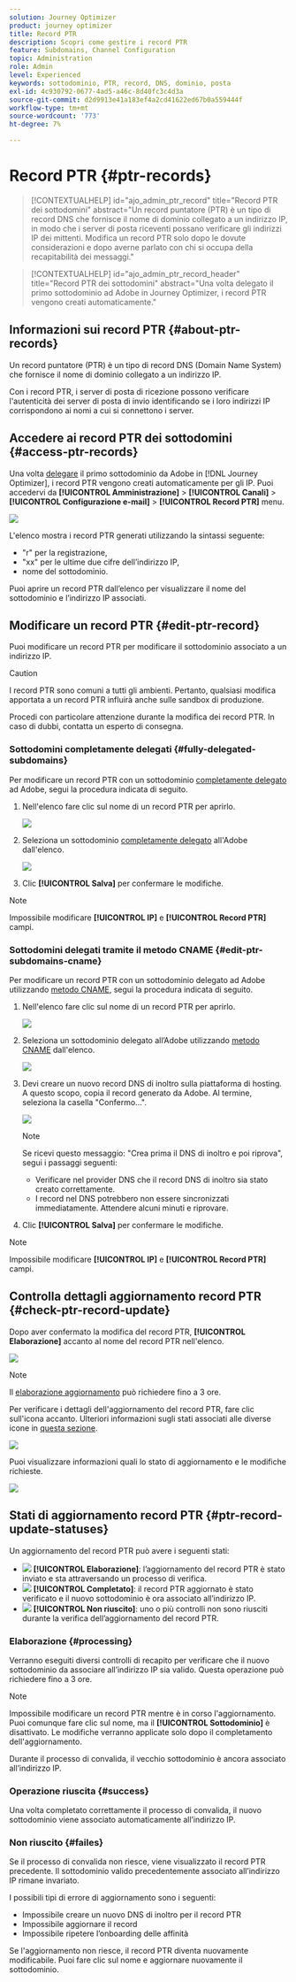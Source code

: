 ```yaml
---
solution: Journey Optimizer
product: journey optimizer
title: Record PTR
description: Scopri come gestire i record PTR
feature: Subdomains, Channel Configuration
topic: Administration
role: Admin
level: Experienced
keywords: sottodominio, PTR, record, DNS, dominio, posta
exl-id: 4c930792-0677-4ad5-a46c-8d40fc3c4d3a
source-git-commit: d2d9913e41a183ef4a2cd41622ed67b0a559444f
workflow-type: tm+mt
source-wordcount: '773'
ht-degree: 7%

---
```


# Record PTR {#ptr-records}

>[!CONTEXTUALHELP]
>id="ajo_admin_ptr_record"
>title="Record PTR dei sottodomini"
>abstract="Un record puntatore (PTR) è un tipo di record DNS che fornisce il nome di dominio collegato a un indirizzo IP, in modo che i server di posta riceventi possano verificare gli indirizzi IP dei mittenti. Modifica un record PTR solo dopo le dovute considerazioni e dopo averne parlato con chi si occupa della recapitabilità dei messaggi."

>[!CONTEXTUALHELP]
>id="ajo_admin_ptr_record_header"
>title="Record PTR dei sottodomini"
>abstract="Una volta delegato il primo sottodominio ad Adobe in Journey Optimizer, i record PTR vengono creati automaticamente."

## Informazioni sui record PTR {#about-ptr-records}

Un record puntatore (PTR) è un tipo di record DNS (Domain Name System) che fornisce il nome di dominio collegato a un indirizzo IP.

Con i record PTR, i server di posta di ricezione possono verificare l&#39;autenticità dei server di posta di invio identificando se i loro indirizzi IP corrispondono ai nomi a cui si connettono i server.

## Accedere ai record PTR dei sottodomini {#access-ptr-records}

Una volta [delegare](delegate-subdomain.md) il primo sottodominio da Adobe in [!DNL Journey Optimizer], i record PTR vengono creati automaticamente per gli IP. Puoi accedervi da **[!UICONTROL Amministrazione]** > **[!UICONTROL Canali]** > **[!UICONTROL Configurazione e-mail]** > **[!UICONTROL Record PTR]** menu.

![](assets/ptr-records.png)

L&#39;elenco mostra i record PTR generati utilizzando la sintassi seguente:

* &quot;r&quot; per la registrazione,
* &quot;xx&quot; per le ultime due cifre dell’indirizzo IP,
* nome del sottodominio.

Puoi aprire un record PTR dall’elenco per visualizzare il nome del sottodominio e l’indirizzo IP associati.

## Modificare un record PTR {#edit-ptr-record}

Puoi modificare un record PTR per modificare il sottodominio associato a un indirizzo IP.

>[!CAUTION]
>
>I record PTR sono comuni a tutti gli ambienti. Pertanto, qualsiasi modifica apportata a un record PTR influirà anche sulle sandbox di produzione.
>
>Procedi con particolare attenzione durante la modifica dei record PTR. In caso di dubbi, contatta un esperto di consegna.

### Sottodomini completamente delegati {#fully-delegated-subdomains}

Per modificare un record PTR con un sottodominio [completamente delegato](delegate-subdomain.md#full-subdomain-delegation) ad Adobe, segui la procedura indicata di seguito.

1. Nell&#39;elenco fare clic sul nome di un record PTR per aprirlo.

   ![](assets/ptr-record-select.png)

1. Seleziona un sottodominio [completamente delegato](delegate-subdomain.md#full-subdomain-delegation) all&#39;Adobe dall&#39;elenco.

   ![](assets/ptr-record-subdomain.png)

1. Clic **[!UICONTROL Salva]** per confermare le modifiche.

>[!NOTE]
>
>Impossibile modificare **[!UICONTROL IP]** e **[!UICONTROL Record PTR]** campi.

### Sottodomini delegati tramite il metodo CNAME {#edit-ptr-subdomains-cname}

Per modificare un record PTR con un sottodominio delegato ad Adobe utilizzando [metodo CNAME](delegate-subdomain.md#cname-subdomain-delegation), segui la procedura indicata di seguito.

1. Nell&#39;elenco fare clic sul nome di un record PTR per aprirlo.

   ![](assets/ptr-record-select-cname.png)

1. Seleziona un sottodominio delegato all’Adobe utilizzando [metodo CNAME](delegate-subdomain.md#cname-subdomain-delegation) dall&#39;elenco.

   ![](assets/ptr-record-subdomain-cname.png)

1. Devi creare un nuovo record DNS di inoltro sulla piattaforma di hosting. A questo scopo, copia il record generato da Adobe. Al termine, seleziona la casella &quot;Confermo...&quot;.

   ![](assets/ptr-record-subdomain-confirm.png)

   >[!NOTE]
   >
   >Se ricevi questo messaggio: &quot;Crea prima il DNS di inoltro e poi riprova&quot;, segui i passaggi seguenti:
   >   * Verificare nel provider DNS che il record DNS di inoltro sia stato creato correttamente.
   >   * I record nel DNS potrebbero non essere sincronizzati immediatamente. Attendere alcuni minuti e riprovare.

1. Clic **[!UICONTROL Salva]** per confermare le modifiche.

>[!NOTE]
>
>Impossibile modificare **[!UICONTROL IP]** e **[!UICONTROL Record PTR]** campi.

## Controlla dettagli aggiornamento record PTR {#check-ptr-record-update}

Dopo aver confermato la modifica del record PTR, **[!UICONTROL Elaborazione]** accanto al nome del record PTR nell&#39;elenco.

![](assets/ptr-record-updating.png)

>[!NOTE]
>
>Il [elaborazione aggiornamento](#processing) può richiedere fino a 3 ore.

Per verificare i dettagli dell&#39;aggiornamento del record PTR, fare clic sull&#39;icona accanto. Ulteriori informazioni sugli stati associati alle diverse icone in [questa sezione](#ptr-record-update-statuses).

![](assets/ptr-record-recent-update.png)

Puoi visualizzare informazioni quali lo stato di aggiornamento e le modifiche richieste.

![](assets/ptr-record-updates.png)

## Stati di aggiornamento record PTR {#ptr-record-update-statuses}

Un aggiornamento del record PTR può avere i seguenti stati:

* ![](assets/do-not-localize/ptr-record-processing.png) **[!UICONTROL Elaborazione]**: l’aggiornamento del record PTR è stato inviato e sta attraversando un processo di verifica.
* ![](assets/do-not-localize/ptr-record-success.png) **[!UICONTROL Completato]**: il record PTR aggiornato è stato verificato e il nuovo sottodominio è ora associato all’indirizzo IP.
* ![](assets/do-not-localize/ptr-record-failed.png) **[!UICONTROL Non riuscito]**: uno o più controlli non sono riusciti durante la verifica dell’aggiornamento del record PTR.

### Elaborazione {#processing}

Verranno eseguiti diversi controlli di recapito per verificare che il nuovo sottodominio da associare all’indirizzo IP sia valido. Questa operazione può richiedere fino a 3 ore.

>[!NOTE]
>
>Impossibile modificare un record PTR mentre è in corso l&#39;aggiornamento. Puoi comunque fare clic sul nome, ma il **[!UICONTROL Sottodominio]** è disattivato. Le modifiche verranno applicate solo dopo il completamento dell&#39;aggiornamento.

Durante il processo di convalida, il vecchio sottodominio è ancora associato all’indirizzo IP.

### Operazione riuscita {#success}

Una volta completato correttamente il processo di convalida, il nuovo sottodominio viene associato automaticamente all’indirizzo IP.

### Non riuscito {#failes}

Se il processo di convalida non riesce, viene visualizzato il record PTR precedente. Il sottodominio valido precedentemente associato all’indirizzo IP rimane invariato.

I possibili tipi di errore di aggiornamento sono i seguenti:
* Impossibile creare un nuovo DNS di inoltro per il record PTR
* Impossibile aggiornare il record
* Impossibile ripetere l’onboarding delle affinità

Se l&#39;aggiornamento non riesce, il record PTR diventa nuovamente modificabile. Puoi fare clic sul nome e aggiornare nuovamente il sottodominio.
